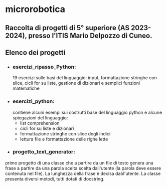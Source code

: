 # microrobotica
## Raccolta di progetti di 5° superiore (AS 2023-2024), presso l'ITIS Mario Delpozzo di Cuneo. 
## Elenco dei progetti
- ### esercizi_ripasso_Python:
  19 esercizi sulle basi del linguaggio: input, formattazione stringhe con slice, cicli for su liste,
  gestione di  dizionari e semplici funzioni matematiche
- ### esercizi_python:
  contiene alcuni esempi sui costrutti base del linguaggio python e alcune spiegazioni del linguaggio:
    - list comprehension
    - cicli for su liste e dizionari
    - formattazione stringhe con slice degli indici
    - lettura file e formattazione delle righe lette
 - ### progetto_text_generator:
  primo progetto di una classe che a partire da un file di testo genera una frase a partire da una parola scelta 
  scelta dall'utente (la parola deve essere contenuta nel file). La lunghezza della frase è decisa daòl'utente.
  La classe presenta diversi metodi, tutti dotati di docstring.
  

